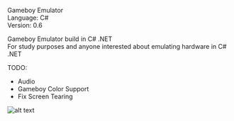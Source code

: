 Gameboy Emulator  
Language: C#   
Version: 0.6  

Gameboy Emulator build in C# .NET  
For study purposes and anyone interested about emulating hardware in C# .NET 

TODO:
- Audio
- Gameboy Color Support
- Fix Screen Tearing


![alt text](https://i.postimg.cc/tCB3CzP6/zeldaa.png)


